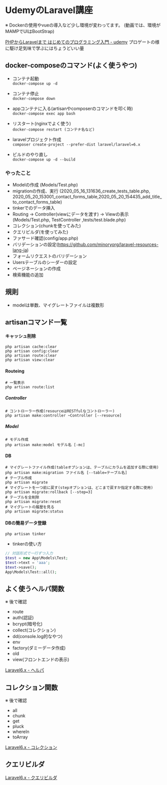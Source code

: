 # UdemyのLaravel講座
※ Dockerの使用やvueの導入など少し環境が変わってます。
(動画では、環境がMAMPでUIはBootStrap)

[PHPからLaravelまで はじめてのプログラミング入門 - udemy](https://www.udemy.com/share/102HImBksceVdWTHw=/)
プロゲートの様に駆け足気味で学ぶにはちょうどいい量

## docker-composeのコマンド(よく使うやつ)
- コンテナ起動<br>
`docker-compose up -d`

- コンテナ停止<br>
`docker-compose down`

- appコンテナに入る(artisanやcomposerのコマンドを叩く時)<br>
`docker-compose exec app bash`

- リスタート(nginxでよく使う)<br>
`docker-compose restart (コンテナ名など)`

- laravelプロジェクト作成<br>
`composer create-project --prefer-dist laravel/laravel=6.x`

- ビルドのやり直し<br>
`docker-compose up -d --build`

### やったこと
- Modelの作成 (Models/Test.php)
- migrationの作成、実行 
  (2020_05_16_131636_create_tests_table.php, 2020_05_20_153001_contact_forms_table,2020_05_20_154435_add_title_to_contact_forms_table)
- tinkerでのデータ挿入
- Routing -> Controller(viewにデータを渡す) -> Viewの表示<br>
  (Models/Test.php, TestController ,tests/test.blade.php)
- コレクション(chunkを使ってみた)
- クエリビルダ(を使ってみた)
- ファサード確認(config/app.php)
- バリデーションの設定(https://github.com/minoryorg/laravel-resources-lang-ja)
- フォームリクエストのバリデーション
- Usersテーブルのシーダーの設定
- ページネーションの作成
- 検索機能の追加

## 規則
- modelは単数、マイグレートファイルは複数形


## artisanコマンド一覧

#### キャッシュ削除

```
php artisan cache:clear
php artisan config:clear
php artisan route:clear
php artisan view:clear
```

#### Routeing

```
# 一覧表示
php artisan route:list
```

##### Controller

```
# コントローラー作成(resourceはRESTfulなコントローラー)
php artisan make:controller ~Controller [--resource]

```

##### Model

```
# モデル作成
php artisan make:model モデル名 [-mc]
```

#### DB

```
# マイグレートファイル作成(tableオプションは、テーブルにカラムを追加する際に使用)
php artisan make:migration ファイル名 [--table=テーブル名]
# テーブル作成
php artisan migrate
# マイグレートを一つ前に戻す(stepオプションは、どこまで戻すか指定する際に使用)
php artisan migrate:rollback [--step=3]
# テーブルを全削除
php artisan migrate:reset
# マイグレートの履歴を見る
php artisan migrate:status
```


#### DBの簡易データ登録
```
php artisan tinker
```

- tinkerの使い方
```php
// 対話形式で一行ずつ入力
$test = new App\Models\Test;
$test->text = 'aaa';
$text->save();
App\Models\Test::all();
```

## よく使うヘルパ関数
※ 後で確認
- route
- auth(認証)
- bcrypt(暗号化)
- collect(コレクション)
- dd(console.log的なやつ)
- env
- factory(ダミーデータ作成)
- old
- view(フロントエンドの表示)

[Laravel6.x - ヘルパ](https://readouble.com/laravel/6.x/ja/helpers.html)


## コレクション関数
※ 後で確認
- all
- chunk
- get
- pluck
- whereIn
- toArray

[Laravel6.x - コレクション](https://readouble.com/laravel/6.x/ja/collections.html)

## クエリビルダ

[Laravel6.x - クエリビルダ](https://readouble.com/laravel/6.x/ja/queries.html)
